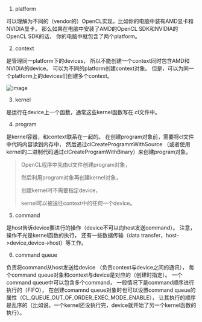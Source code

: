 1. platform

可以理解为不同的（vendor的）OpenCL实现，比如你的电脑中装有AMD显卡和NVIDIA显卡，
那么如果在电脑中安装了AMD的OpenCL SDK和NVIDIA的OpenCL SDK的话，
你的电脑中就包含了两个platform。

2. context

是管理同一platform下的devices，
所以不能创建一个context同时包含AMD和NVIDIA的device。
可以为不同的platform创建context对象。
但是，可以为同一个platform上的devices们创建多个context。

![image](https://user-images.githubusercontent.com/49140300/188319687-09cbe8c7-1b09-488a-88af-2629dce3b501.png)

3. kernel

是运行在device上一个函数，通常这些kernel函数写在.cl文件中。

4. program

是kernel容器，和context联系在一起的。
在创建program对象前，需要将cl文件中代码内容读到内存中，
然后通过clCreateProgrammWithSource
（或者使用kernel的二进制代码通过clCreateProgramWithBinary）来创建program对象。

> OpenCL程序中先由cl文件创建program对象，
> 
> 然后利用program对象再创建kernel对象，
>
> 创建kernel时不需要指定device，
>
> kernel可以被送往context中的任何一个device。

5. command

是host告诉device要进行的操作（device不可以向host发送command）。
注意，操作不光是kernel函数的执行，
还有一些数据传输（data transfer，host->device,device->host）等工作。

6. command queue

负责将command从host发送给device
（负责context与device之间的通讯），
每个command queue对象和context与device是对应的（创建时指定）。
一个command queue中可以包含多个command，
一般情况下是command顺序进行执行的（FIFO），
在创建comamnd queue对象时也可以设置command queue的属性（CL_QUEUE_OUT_OF_ORDER_EXEC_MODE_ENABLE），
让其执行的顺序是乱序的（比如说，一个kernel还没执行完，device就开始了另一个kernel函数的执行）。
